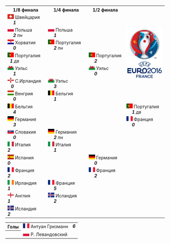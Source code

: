 <!--2021-07-10 20:40:51-->
<table class=p>
<tr>
  <th class=mb>1/8 финала</th>
  <th>1/4 финала</th>
  <th>1/2 финала</th>
  <td rowspan=8 valign=center align=center><img src="UEFA_Euro_2016.svg" width="132px"></td>
</tr>
<tr>
  <td class="col mt bb"><img width="20px" src="ch.svg"> Швейцария <b> &emsp; <i>1</i></b>
  <td>&nbsp;</td>
  <td>&nbsp;</td>
</tr>
<tr>
  <td class="col mb br"><img width="20px" src="pl.svg"> Польша <b> &ensp; &ensp; &emsp; <i>2</i></b><i> пн</i>
  <td valign=bottom class="col bb"><img width="20px" src="pl.svg"> Польша <b> &ensp; &ensp; &emsp; <i>1</i></b></td>
  <td>&nbsp;</td>
</tr>
<tr>
  <td class="col mt bb br"><img width="20px" src="hr.svg"> Хорватия <b> &ensp; &emsp; <i>0</i></b>
  <td valign=top class="col br"><img width="20px" src="pt.svg"> Португалия <b> &emsp; <i>2</i></b><i> пн</i></td>
  <td>&nbsp;</td>
</tr>
<tr>
  <td class="col mb"><img width="20px" src="pt.svg"> Португалия <b> &nbsp; &nbsp; <i>1</i></b><i> дв</i>
  <td class=br>&nbsp;</td>
  <td valign=bottom class="col bb"><img width="20px" src="pt.svg"> Португалия <b> &emsp; <i>2</i></b></td>
</tr>
<tr>
  <td class="col mt bb"><img width="20px" src="gb-wls.svg"> Уэльс <b> &emsp; &emsp; &emsp; <i>1</i></b>
  <td class=br>&nbsp;</td>
  <td valign=top class="col br"><img width="20px" src="gb-wls.svg"> Уэльс <b> &emsp; &emsp; &emsp; <i>0</i></b></td>
</tr>
<tr>
  <td class="col mb br"><img width="20px" src="gb-nir.svg"> С.Ирландия <b> &ensp; <i>0</i></b>
  <td valign=bottom class="col bb br"><img width="20px" src="gb-wls.svg"> Уэльс <b> &emsp; &emsp; &emsp; <i>3</i></b></td>
  <td class=br>&nbsp;</td>
</tr>
<tr>
  <td class="col mt bb br"><img width="20px" src="hu.svg"> Венгрия <b> &emsp; &emsp; <i>0</i></b>
  <td valign=top class=col><img width="20px" src="be.svg"> Бельгия <b> &ensp; &ensp; &emsp; <i>1</i></b></td>
  <td class=br>&nbsp;</td>
</tr>
<tr>
  <td class="col mb"><img width="20px" src="be.svg"> Бельгия <b> &emsp; &emsp; <i>4</i></b>
  <td>&nbsp;</td>
  <td class=br>&nbsp;</td>
  <td valign=bottom class="col bb"><img width="20px" src="pt.svg"> Португалия <b> &emsp; <i>1</i></b><i> дв</i></td>
</tr>
<tr>
  <td class="col mt bb"><img width="20px" src="de.svg"> Германия <b> &nbsp; &emsp; <i>3</i></b>
  <td>&nbsp;</td>
  <td class=br>&nbsp;</td>
  <td valign=top class=col><img width="20px" src="fr.svg"> Франция <b> &emsp; &emsp; <i>0</i></b></td>
</tr>
<tr>
  <td class="col mb br"><img width="20px" src="sk.svg"> Словакия <b> &nbsp; &emsp; <i>0</i></b>
  <td valign=bottom class="col bb"><img width="20px" src="de.svg"> Германия <b> &ensp; &emsp; <i>2</i></b><i> пн</i></td>
  <td class=br>&nbsp;</td>
  <td>&nbsp;</td>
</tr>
<tr>
  <td class="col mt bb br"><img width="20px" src="it.svg"> Италия<b> &ensp; &ensp; &emsp; <i>2</i></b>
  <td valign=top class="col br"><img width="20px" src="it.svg"> Италия<b> &nbsp; &emsp; &emsp; <i>1</i></b></td>
  <td class=br>&nbsp;</td>
  <td>&nbsp;</td>
</tr>
<tr>
  <td class="col mb"><img width="20px" src="es.svg"> Испания <b> &nbsp; &ensp; &ensp; <i>0</i></b>
  <td class=br>&nbsp;</td>
  <td valign=bottom class="col bb br"><img width="20px" src="de.svg"> Германия <b> &ensp; &emsp; <i>0</i></b></td>
  <td>&nbsp;</td>
</tr>
<tr>
  <td class="col mt bb"><img width="20px" src="fr.svg"> Франция <b> &ensp; &emsp; <i>2</i></b>
  <td class=br>&nbsp;</td>
  <td valign=top class=col><img width="20px" src="fr.svg"> Франция <b> &emsp; &emsp; <i>2</i></b></td>
  <td>&nbsp;</td>
</tr>
<tr>
  <td class="col mb br"><img width="20px" src="ie.svg"> Ирландия <b> &ensp; &ensp; <i>1</i></b>
  <td valign=bottom class="col bb br"><img width="20px" src="fr.svg"> Франция <b> &emsp; &emsp; <i>5</i></b></td>
  <td>&nbsp;</td>
  <td>&nbsp;</td>
</tr>
<tr>
  <td class="col mt bb br"><img width="20px" src="gb-eng.svg"> Англия <b> &ensp; &ensp; &emsp; <i>1</i></b>
  <td valign=top class=col><img width="20px" src="is.svg"> Исландия <b> &ensp; &emsp; <i>2</i></b></td>
  <td>&nbsp;</td>
  <td>&nbsp;</td>
</tr>
<tr>
  <td class=col><img width="20px" src="is.svg"> Исландия <b> &ensp; &ensp; <i>2</i></b>
  <td>&nbsp;</td>
  <td>&nbsp;</td>
  <td>&nbsp;</td>
</tr>
</table>
<p>
<table class=p>
<tr>
  <th class=col> Голы </th>
  <td class=col><img width="20px" src="fr.svg"> Антуан Гризманн </td>
  <td valign=top rowspan=2><b><i>6</i></b></td>
</tr>
<tr>
  <th>&nbsp;</th>
  <td class=col><img width="20px" src="pl.svg"> Р. Левандовский </td>
</tr>
</table>

